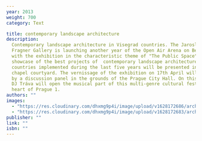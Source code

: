 ```yaml
---
year: 2013
weight: 700
category: Text

title: contemporary landscape architecture
description:
  Contemporary landscape architecture in Visegrad countries. The Jaroslav
  Fragner Gallery is launching another year of the Open Air Arena on Bethlehem Square
  with the exhibition in the characteristic theme of "The Public Space". The travelling
  showcase of the best projects of  contemporary landscape architecture of the Visegrád
  countries implemented during the last five years will be presented in the Bethlehem
  chapel courtyard. The vernissage of the exhibition on 17th April will be preceded
  by a discussion panel in the grounds of the Prague City Hall. On this occasion,
  DJ Tráva will open the musical part of this multi-genre cultural festival in the
  heart of Prague 1.
authors: ""
images:
  - "https://res.cloudinary.com/dhxmg9p4i/image/upload/v1628172686/archweb/SKM_C224e21072112140_0007_osicj6.jpg"
  - "https://res.cloudinary.com/dhxmg9p4i/image/upload/v1628172683/archweb/SKM_C224e21072112140_0008_ci6j9r.jpg"
publisher: ""
link: ""
isbn: ""
---
```

